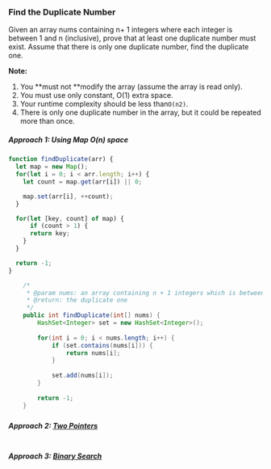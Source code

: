 ### Find the Duplicate Number

Given an array nums containing n+ 1 integers where each integer is between 1 and n \(inclusive\), prove that at least one duplicate number must exist. Assume that there is only one duplicate number, find the duplicate one.

**Note:**

1. You **must not **modify the array \(assume the array is read only\).
2. You must use only constant, O\(1\) extra space.
3. Your runtime complexity should be less than`O(n2)`.
4. There is only one duplicate number in the array, but it could be repeated more than once.

##### Approach 1: Using Map O\(n\) space

```js
function findDuplicate(arr) {
  let map = new Map();
  for(let i = 0; i < arr.length; i++) {
    let count = map.get(arr[i]) || 0;

    map.set(arr[i], ++count);
  }

  for(let [key, count] of map) {
      if (count > 1) {
      return key;
    }
  }

  return -1;
}
```

```java
    /*
     * @param nums: an array containing n + 1 integers which is between 1 and n
     * @return: the duplicate one
     */
    public int findDuplicate(int[] nums) {
        HashSet<Integer> set = new HashSet<Integer>();
        
        for(int i = 0; i < nums.length; i++) {
            if (set.contains(nums[i])) {
                return nums[i];
            } 
            
            set.add(nums[i]);
        }
        
        return -1;
    }
```

##### 

##### Approach 2: [Two Pointers](/two-pointers.md)

```

```

##### Approach 3: [Binary Search](/binary-search.md)

```

```



